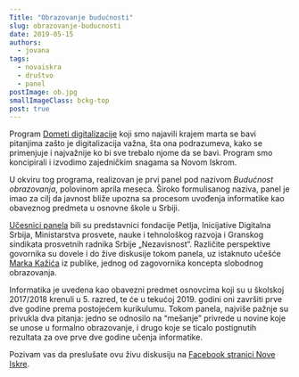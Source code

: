 ```yaml
---
Title: "Obrazovanje budućnosti"
slug: obrazovanje-buducnosti
date: 2019-05-15
authors:
  - jovana
tags:
  - novaiskra
  - društvo
  - panel
postImage: ob.jpg
smallImageClass: bckg-top
post: true
---
```


Program [Dometi digitalizacije](https://novaiskra.com/dometi-digitalizacije/) koji smo najavili krajem marta se bavi pitanjima zašto je digitalizacija važna, šta ona podrazumeva, kako se primenjuje i najvažnije ko bi sve trebalo njome da se bavi. Program smo koncipirali i izvodimo zajedničkim snagama sa Novom Iskrom.

U okviru tog programa, realizovan je prvi panel pod nazivom _Budućnost obrazovanja_, polovinom aprila meseca. Široko formulisanog naziva, panel je imao za cilj da javnost bliže upozna sa procesom uvođenja informatike kao obaveznog predmeta u osnovne škole u Srbiji.

[Učesnici panela](https://novaiskra.com/dometi-digitalizacije-obrazovanje-buducnosti/) bili su predstavnici fondacije Petlja, Inicijative Digitalna Srbija, Ministarstva prosvete, nauke i tehnološkog razvoja i Granskog sindikata prosvetnih radnika Srbije „Nezavisnost“. Različite perspektive govornika su dovele i do žive diskusije tokom panela, uz istaknuto učešće [Marka Kažića](https://rs.linkedin.com/in/markokikinda) iz publike, jednog od zagovornika koncepta slobodnog obrazovanja.

Informatika je uvedena kao obavezni predmet osnovcima koji su u školskoj 2017/2018 krenuli u 5. razred, te će u tekućoj 2019. godini oni završiti prve dve godine prema postojećem kurikulumu. Tokom panela, najviše pažnje su privukla dva pitanja: jedno se odnosilo na “mešanje” privrede u novine koje se unose u formalno obrazovanje, i drugo koje se ticalo postignutih rezultata za ove prve dve godine učenja informatike.

Pozivam vas da preslušate ovu živu diskusiju na [Facebook stranici Nove Iskre](https://www.facebook.com/novaiskra/videos/622397861519093/).

